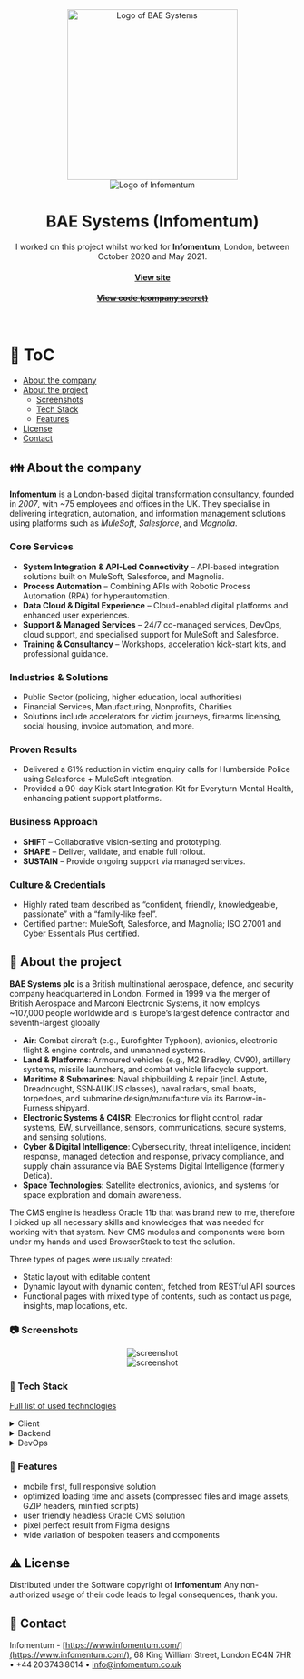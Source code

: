 <div align="center"> 
  <img src="assets/BAE_Systems_logo.svg" alt="Logo of BAE Systems" width="300" />
</div>

<div align="center"> 
  <img src="assets/header-infomentum.jpg" alt="Logo of Infomentum" />
</div>

<div align="center">
  
  <h1>BAE Systems (Infomentum)</h1>

  <p>
    I worked on this project whilst worked for <strong>Infomentum</strong>, London, between October 2020 and May 2021.
  </p>

  <h4>
    <a href="https://www.baesystems.com/"  target="_blank">View site</a>
  </h4>
  <h4>
    <a href="#" title="Sorry, it's company secret"  target="_blank"><s>View code (company secret)</s></a>
  </h4>
</div>

<br />

<!-- Table of Contents -->

# :notebook_with_decorative_cover: ToC

- [About the company](#family-about-the-company)
- [About the project](#star2-about-the-project)
  - [Screenshots](#camera-screenshots)
  - [Tech Stack](#space_invader-tech-stack)
  - [Features](#dart-features)
- [License](#warning-license)
- [Contact](#handshake-contact)

<!-- About the company -->

## :family: About the company

<p><strong>Infomentum</strong> is a London-based digital transformation consultancy, founded in <em>2007</em>, with ~75 employees and offices in the UK. They specialise in delivering integration, automation, and information management solutions using platforms such as <em>MuleSoft</em>, <em>Salesforce</em>, and <em>Magnolia</em>.</p>

  <h3>Core Services</h3>
  <ul>
    <li><strong>System Integration & API-Led Connectivity</strong> – API-based integration solutions built on MuleSoft, Salesforce, and Magnolia.</li>
    <li><strong>Process Automation</strong> – Combining APIs with Robotic Process Automation (RPA) for hyperautomation.</li>
    <li><strong>Data Cloud & Digital Experience</strong> – Cloud-enabled digital platforms and enhanced user experiences.</li>
    <li><strong>Support & Managed Services</strong> – 24/7 co-managed services, DevOps, cloud support, and specialised support for MuleSoft and Salesforce.</li>
    <li><strong>Training & Consultancy</strong> – Workshops, acceleration kick-start kits, and professional guidance.</li>
  </ul>

  <h3>Industries & Solutions</h3>
  <ul>
    <li>Public Sector (policing, higher education, local authorities)</li>
    <li>Financial Services, Manufacturing, Nonprofits, Charities</li>
    <li>Solutions include accelerators for victim journeys, firearms licensing, social housing, invoice automation, and more.</li>
  </ul>

  <h3>Proven Results</h3>
  <ul>
    <li>Delivered a 61% reduction in victim enquiry calls for Humberside Police using Salesforce + MuleSoft integration.</li>
    <li>Provided a 90-day Kick‑start Integration Kit for Everyturn Mental Health, enhancing patient support platforms.</li>
  </ul>

  <h3>Business Approach</h3>
  <ul>
    <li><strong>SHIFT</strong> – Collaborative vision-setting and prototyping.</li>
    <li><strong>SHAPE</strong> – Deliver, validate, and enable full rollout.</li>
    <li><strong>SUSTAIN</strong> – Provide ongoing support via managed services.</li>
  </ul>

  <h3>Culture & Credentials</h3>
  <ul>
    <li>Highly rated team described as “confident, friendly, knowledgeable, passionate” with a “family-like feel”.</li>
    <li>Certified partner: MuleSoft, Salesforce, and Magnolia; ISO 27001 and Cyber Essentials Plus certified.</li>
  </ul>

<!-- About the project -->

## :star2: About the project

<p><strong>BAE Systems plc</strong> is a British multinational aerospace, defence, and security company headquartered in London. Formed in 1999 via the merger of British Aerospace and Marconi Electronic Systems, it now employs ~107,000 people worldwide and is Europe’s largest defence contractor and seventh-largest globally</p>

<ul>
      <li><strong>Air</strong>: Combat aircraft (e.g., Eurofighter Typhoon), avionics, electronic flight & engine controls, and unmanned systems.</li>
      <li><strong>Land & Platforms</strong>: Armoured vehicles (e.g., M2 Bradley, CV90), artillery systems, missile launchers, and combat vehicle lifecycle support.</li>
      <li><strong>Maritime & Submarines</strong>: Naval shipbuilding & repair (incl. Astute, Dreadnought, SSN‑AUKUS classes), naval radars, small boats, torpedoes, and submarine design/manufacture via its Barrow-in-Furness shipyard.</li>
      <li><strong>Electronic Systems & C4ISR</strong>: Electronics for flight control, radar systems, EW, surveillance, sensors, communications, secure systems, and sensing solutions.</li>
      <li><strong>Cyber & Digital Intelligence</strong>: Cybersecurity, threat intelligence, incident response, managed detection and response, privacy compliance, and supply chain assurance via BAE Systems Digital Intelligence (formerly Detica).</li>
      <li><strong>Space Technologies</strong>: Satellite electronics, avionics, and systems for space exploration and domain awareness.</li>
    </ul>

<p>The CMS engine is headless Oracle 11b that was brand new to me, therefore I picked up all necessary skills and knowledges that was needed for working with that system. New CMS modules and components were born under my hands and used BrowserStack to test the solution.</p>

<p>Three types of pages were usually created:</p>
<ul>
  <li>Static layout with editable content</li>
  <li>Dynamic layout with dynamic content, fetched from RESTful API sources</li>
  <li>Functional pages with mixed type of contents, such as contact us page, insights, map locations, etc.</li>
</ul>

<!-- Screenshots -->

### :camera: Screenshots

<div align="center"> 
  <img src="assets/baesystem-main.jpg" alt="screenshot" />
</div>

<div align="center"> 
  <img src="assets/page-screenshot.jpg" alt="screenshot" />
</div>

<!-- TechStack -->

### :space_invader: Tech Stack

<p><a href="https://builtwith.com/?https%3a%2f%2fwww.baesystems.com%2f">Full list of used technologies</a></p>

<details>
  <summary>Client</summary>
  <ul>
    <li><a href="https://www.w3schools.com/html/html5_semantic_elements.asp" target="_blank">Semantic HTML5</a></li>
    <li><a href="https://www.w3schools.com/css/"  target="_blank">CSS3</a></li>
    <li><a href="https://sass-lang.com/"  target="_blank">SASS</a></li>
    <li><a href="https://getbem.com/"  target="_blank">BEM</a></li>
    <li><a href="https://www.ibm.com/think/topics/rest-apis"  target="_blank">RestAPI</a></li>
    <li><a href="https://developer.mozilla.org/en-US/docs/Web/JavaScript"  target="_blank">JavaScript ES7</a></li>
    <li><a href="https://jquery.com/"  target="_blank">JQuery</a></li>
    <li><a href="https://www.json.org/">JSON</a></li>
    <li><a href="https://developer.mozilla.org/en-US/docs/Web/XML/Guides/XML_introduction"  target="_blank">XML</a></li>
  </ul>
</details>

<details>
  <summary>Backend</summary>
  <ul>
    <li><a href="https://www.oracle.com/database/technologies/database-11g-express-edition.html">Oracle 11b</a></li>
    <li><a href="https://www.oracle.com/database/technologies/oracle-database-software-downloads.html">Oracle 12g</a></li>
  </ul>
</details>

<details>
<summary>DevOps</summary>
  <ul>
    <li><a href="https://www.mulesoft.com/">MuleSoft</a></li>
    <li><a href="https://gruntjs.com/">Grunt</a></li>
    <li><a href="https://gulpjs.com/">Gulp</a></li>
    <li><a href="https://webpack.js.org/">Webpack</a></li>
    <li><a href="https://en.wikipedia.org/wiki/A/B_testing">A/B test</a></li>
    <li><a href="https://en.wikipedia.org/wiki/Content_delivery_network">CDN</a></li>
    <li><a href="https://www.atlassian.com/">Atlassian</a></li>
    <li><a href="https://en.wikipedia.org/wiki/Agile_software_development">Agile software development</a></li>
    <li><a href="https://www.atlassian.com/software/jira">JIRA</a></li>
    <li><a href="https://www.browserstack.com/">BrowserStack</a></li>
    <li><a href="https://github.com/">GitHub</a></li>
  </ul>
</details>

<!-- Features -->

### :dart: Features

- mobile first, full responsive solution
- optimized loading time and assets (compressed files and image assets, GZIP headers, minified scripts)
- user friendly headless Oracle CMS solution
- pixel perfect result from Figma designs
- wide variation of bespoken teasers and components

<!-- License -->

## :warning: License

Distributed under the Software copyright of <strong>Infomentum</strong> Any non-authorized usage of their code leads to legal consequences, thank you.

<!-- Contact -->

## :handshake: Contact

Infomentum - [https://www.infomentum.com/](https://www.infomentum.com/), 68 King William Street, London EC4N 7HR • +44 20 3743 8014 • <a href="mailto:info@infomentum.co.uk">info@infomentum.co.uk</a>
